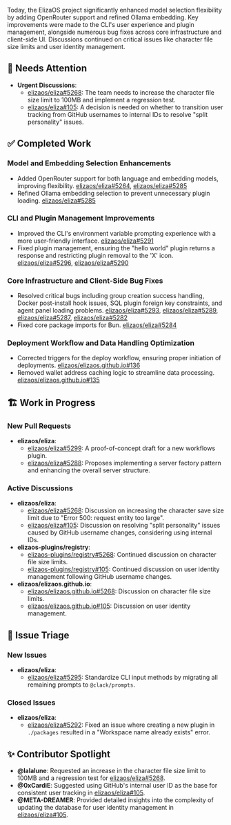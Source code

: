 Today, the ElizaOS project significantly enhanced model selection flexibility by adding OpenRouter support and refined Ollama embedding. Key improvements were made to the CLI's user experience and plugin management, alongside numerous bug fixes across core infrastructure and client-side UI. Discussions continued on critical issues like character file size limits and user identity management.

## 🚨 Needs Attention
- **Urgent Discussions**:
    - [elizaos/eliza#5268](https://github.com/elizaos/eliza/issues/5268): The team needs to increase the character file size limit to 100MB and implement a regression test.
    - [elizaos/eliza#105](https://github.com/elizaos/eliza/issues/105): A decision is needed on whether to transition user tracking from GitHub usernames to internal IDs to resolve "split personality" issues.

## ✅ Completed Work
### Model and Embedding Selection Enhancements
- Added OpenRouter support for both language and embedding models, improving flexibility. [elizaos/eliza#5264](https://github.com/elizaos/eliza/pull/5264), [elizaos/eliza#5285](https://github.com/elizaos/eliza/pull/5285)
- Refined Ollama embedding selection to prevent unnecessary plugin loading. [elizaos/eliza#5285](https://github.com/elizaos/eliza/pull/5285)

### CLI and Plugin Management Improvements
- Improved the CLI's environment variable prompting experience with a more user-friendly interface. [elizaos/eliza#5291](https://github.com/elizaos/eliza/pull/5291)
- Fixed plugin management, ensuring the "hello world" plugin returns a response and restricting plugin removal to the 'X' icon. [elizaos/eliza#5296](https://github.com/elizaos/eliza/pull/5296), [elizaos/eliza#5290](https://github.com/elizaos/eliza/pull/5290)

### Core Infrastructure and Client-Side Bug Fixes
- Resolved critical bugs including group creation success handling, Docker post-install hook issues, SQL plugin foreign key constraints, and agent panel loading problems. [elizaos/eliza#5293](https://github.com/elizaos/eliza/pull/5293), [elizaos/eliza#5289](https://github.com/elizaos/eliza/pull/5289), [elizaos/eliza#5287](https://github.com/elizaos/eliza/pull/5287), [elizaos/eliza#5282](https://github.com/elizaos/eliza/pull/5282)
- Fixed core package imports for Bun. [elizaos/eliza#5284](https://github.com/elizaos/eliza/pull/5284)

### Deployment Workflow and Data Handling Optimization
- Corrected triggers for the deploy workflow, ensuring proper initiation of deployments. [elizaos/elizaos.github.io#136](https://github.com/elizaos/elizaos.github.io/pull/136)
- Removed wallet address caching logic to streamline data processing. [elizaos/elizaos.github.io#135](https://github.com/elizaos/elizaos.github.io/pull/135)

## 🏗️ Work in Progress
### New Pull Requests
- **elizaos/eliza**:
    - [elizaos/eliza#5299](https://github.com/elizaos/eliza/pull/5299): A proof-of-concept draft for a new workflows plugin.
    - [elizaos/eliza#5288](https://github.com/elizaos/eliza/pull/5288): Proposes implementing a server factory pattern and enhancing the overall server structure.

### Active Discussions
- **elizaos/eliza**:
    - [elizaos/eliza#5268](https://github.com/elizaos/eliza/issues/5268): Discussion on increasing the character save size limit due to "Error 500: request entity too large".
    - [elizaos/eliza#105](https://github.com/elizaos/eliza/issues/105): Discussion on resolving "split personality" issues caused by GitHub username changes, considering using internal IDs.
- **elizaos-plugins/registry**:
    - [elizaos-plugins/registry#5268](https://github.com/elizaos-plugins/registry/issues/5268): Continued discussion on character file size limits.
    - [elizaos-plugins/registry#105](https://github.com/elizaos-plugins/registry/issues/105): Continued discussion on user identity management following GitHub username changes.
- **elizaos/elizaos.github.io**:
    - [elizaos/elizaos.github.io#5268](https://github.com/elizaos/elizaos.github.io/issues/5268): Discussion on character file size limits.
    - [elizaos/elizaos.github.io#105](https://github.com/elizaos/elizaos.github.io/issues/105): Discussion on user identity management.

## 🐞 Issue Triage
### New Issues
- **elizaos/eliza**:
    - [elizaos/eliza#5295](https://github.com/elizaos/eliza/issues/5295): Standardize CLI input methods by migrating all remaining prompts to `@clack/prompts`.

### Closed Issues
- **elizaos/eliza**:
    - [elizaos/eliza#5292](https://github.com/elizaos/eliza/issues/5292): Fixed an issue where creating a new plugin in `./packages` resulted in a "Workspace name already exists" error.

## ✨ Contributor Spotlight
- **@lalalune**: Requested an increase in the character file size limit to 100MB and a regression test for [elizaos/eliza#5268](https://github.com/elizaos/eliza/issues/5268).
- **@0xCardiE**: Suggested using GitHub's internal user ID as the base for consistent user tracking in [elizaos/eliza#105](https://github.com/elizaos/eliza/issues/105).
- **@META-DREAMER**: Provided detailed insights into the complexity of updating the database for user identity management in [elizaos/eliza#105](https://github.com/elizaos/eliza/issues/105).